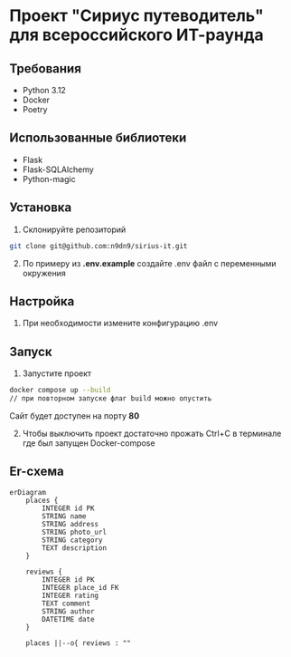 # Проект "Сириус путеводитель" для всероссийского ИТ-раунда

## Требования
- Python 3.12
- Docker
- Poetry

## Использованные библиотеки
- Flask
- Flask-SQLAlchemy
- Python-magic

## Установка
1. Склонируйте репозиторий
```bash
git clone git@github.com:n9dn9/sirius-it.git
```

2. По примеру из **.env.example** создайте .env файл с переменными окружения

## Настройка
1. При необходимости измените конфигурацию .env 

## Запуск
1. Запустите проект
```bash
docker compose up --build
// при повторном запуске флаг build можно опустить
```
Сайт будет доступен на порту **80**

2. Чтобы выключить проект достаточно прожать Ctrl+C в терминале где был запущен Docker-compose

## Er-cхема
```mermaid
erDiagram
    places {
        INTEGER id PK
        STRING name
        STRING address
        STRING photo_url
        STRING category
        TEXT description
    }

    reviews {
        INTEGER id PK
        INTEGER place_id FK
        INTEGER rating
        TEXT comment
        STRING author
        DATETIME date
    }

    places ||--o{ reviews : ""
```
